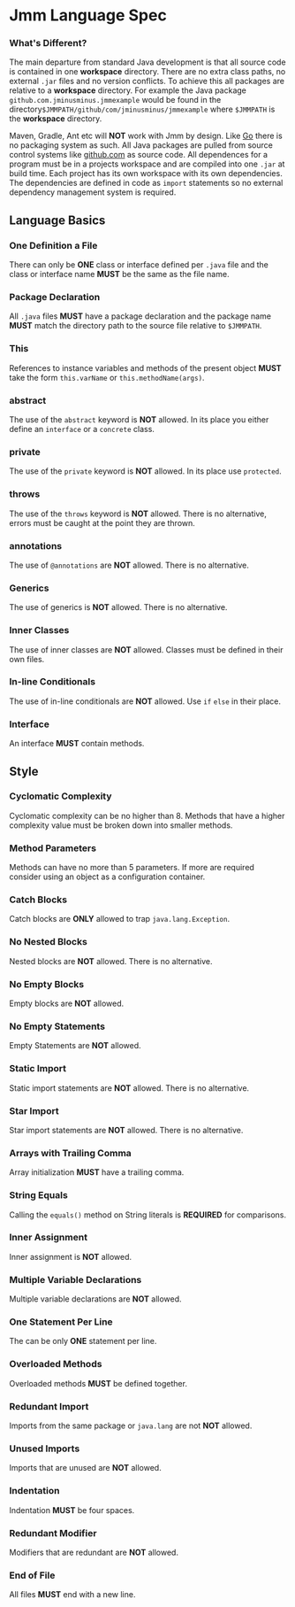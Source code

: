 # Jmm Language Spec

### What's Different?

The main departure from standard Java development is that all source code is contained in one __workspace__ directory. There are no extra class paths, no external `.jar` files and no version conflicts. To achieve this all packages are relative to a __workspace__ directory. For example the Java package `github.com.jminusminus.jmmexample` would be found in the directory`$JMMPATH/github/com/jminusminus/jmmexample` where `$JMMPATH` is the __workspace__ directory.

Maven, Gradle, Ant etc will __NOT__ work with Jmm by design. Like [Go](https://golang.org/) there is no packaging system as such. All Java packages are pulled from source control systems like [github.com](https://github.com/) as source code. All dependences for a program must be in a projects workspace and are compiled into one `.jar` at build time. Each project has its own workspace with its own dependencies. The dependencies are defined in code as `import` statements so no external dependency management system is required.

## Language Basics

### One Definition a File

There can only be __ONE__ class or interface defined per `.java` file and the class or interface name __MUST__ be the same as the file name.

### Package Declaration

All `.java` files __MUST__ have a package declaration and the package name __MUST__ match the directory path to the source file relative to `$JMMPATH`.

### This

References to instance variables and methods of the present object __MUST__ take the form `this.varName` or `this.methodName(args)`.

### abstract

The use of the `abstract` keyword is __NOT__ allowed. In its place you either define an `interface` or a `concrete` class.

### private

The use of the `private` keyword is __NOT__ allowed. In its place use `protected`.

### throws

The use of the `throws` keyword is __NOT__ allowed. There is no alternative, errors must be caught at the point they are thrown.

### annotations

The use of `@annotations` are __NOT__ allowed. There is no alternative.

### Generics

The use of generics is __NOT__ allowed. There is no alternative.

### Inner Classes

The use of inner classes are __NOT__ allowed. Classes must be defined in their own files.

### In-line Conditionals

The use of in-line conditionals are __NOT__ allowed. Use `if` `else` in their place.

### Interface

An interface __MUST__ contain methods.

## Style

### Cyclomatic Complexity

Cyclomatic complexity can be no higher than 8. Methods that have a higher complexity value must be broken down into smaller methods.

### Method Parameters

Methods can have no more than 5 parameters. If more are required consider using an object as a configuration container.

### Catch Blocks

Catch blocks are __ONLY__ allowed to trap `java.lang.Exception`.

### No Nested Blocks

Nested blocks are __NOT__ allowed. There is no alternative.

### No Empty Blocks

Empty blocks are __NOT__ allowed.

### No Empty Statements

Empty Statements are __NOT__ allowed.

### Static Import

Static import statements are __NOT__ allowed. There is no alternative.

### Star Import

Star import statements are __NOT__ allowed. There is no alternative.

### Arrays with Trailing Comma

Array initialization __MUST__ have a trailing comma.

### String Equals

Calling the `equals()` method on String literals is __REQUIRED__ for comparisons.

### Inner Assignment

Inner assignment is __NOT__ allowed.

### Multiple Variable Declarations

Multiple variable declarations are __NOT__ allowed.

### One Statement Per Line

The can be only __ONE__ statement per line.

### Overloaded Methods

Overloaded methods __MUST__ be defined together.

### Redundant Import

Imports from the same package or `java.lang` are not __NOT__ allowed.

### Unused Imports

Imports that are unused are __NOT__ allowed.

### Indentation

Indentation __MUST__ be four spaces.

### Redundant Modifier

Modifiers that are redundant are __NOT__ allowed.

### End of File

All files __MUST__ end with a new line.

